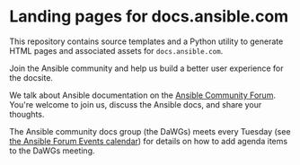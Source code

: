 # Landing pages for docs.ansible.com

This repository contains source templates and a Python utility to generate HTML pages and associated assets for ``docs.ansible.com``.

Join the Ansible community and help us build a better user experience for the docsite.

We talk about Ansible documentation on the [Ansible Community Forum](https://forum.ansible.com/tag/documentation).
You're welcome to join us, discuss the Ansible docs, and share your thoughts.

The Ansible community docs group (the DaWGs) meets every Tuesday (see [the Ansible Forum Events calendar](https://forum.ansible.com/t/documentation-working-group-meeting/7229)) for details on how to add agenda items to the DaWGs meeting.
